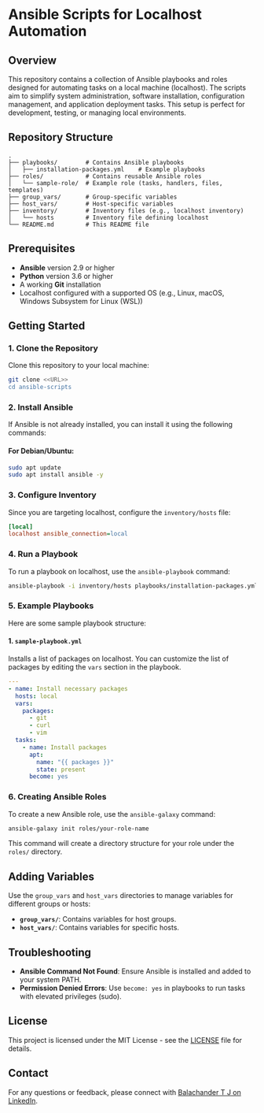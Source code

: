 # Ansible Scripts for Localhost Automation

## Overview

This repository contains a collection of Ansible playbooks and roles designed for automating tasks on a local machine (localhost). The scripts aim to simplify system administration, software installation, configuration management, and application deployment tasks. This setup is perfect for development, testing, or managing local environments.

## Repository Structure

```plaintext
.
├── playbooks/        # Contains Ansible playbooks
│   ├── installation-packages.yml    # Example playbooks
├── roles/            # Contains reusable Ansible roles
│   └── sample-role/  # Example role (tasks, handlers, files, templates)
├── group_vars/       # Group-specific variables
├── host_vars/        # Host-specific variables
├── inventory/        # Inventory files (e.g., localhost inventory)
│   └── hosts         # Inventory file defining localhost
└── README.md         # This README file
```

## Prerequisites

- **Ansible** version 2.9 or higher
- **Python** version 3.6 or higher
- A working **Git** installation
- Localhost configured with a supported OS (e.g., Linux, macOS, Windows Subsystem for Linux (WSL))

## Getting Started

### 1. Clone the Repository

Clone this repository to your local machine:

```bash
git clone <<URL>>
cd ansible-scripts
```

### 2. Install Ansible

If Ansible is not already installed, you can install it using the following commands:

#### For Debian/Ubuntu:

```bash
sudo apt update
sudo apt install ansible -y
```


### 3. Configure Inventory

Since you are targeting localhost, configure the `inventory/hosts` file:

```ini
[local]
localhost ansible_connection=local
```

### 4. Run a Playbook

To run a playbook on localhost, use the `ansible-playbook` command:

```bash
ansible-playbook -i inventory/hosts playbooks/installation-packages.yml
```

### 5. Example Playbooks

Here are some sample playbook structure:

#### 1. `sample-playbook.yml`

Installs a list of packages on localhost. You can customize the list of packages by editing the `vars` section in the playbook.

```yaml
---
- name: Install necessary packages
  hosts: local
  vars:
    packages:
      - git
      - curl
      - vim
  tasks:
    - name: Install packages
      apt:
        name: "{{ packages }}"
        state: present
      become: yes
```


### 6. Creating Ansible Roles

To create a new Ansible role, use the `ansible-galaxy` command:

```bash
ansible-galaxy init roles/your-role-name
```

This command will create a directory structure for your role under the `roles/` directory.

## Adding Variables

Use the `group_vars` and `host_vars` directories to manage variables for different groups or hosts:

- **`group_vars/`**: Contains variables for host groups.
- **`host_vars/`**: Contains variables for specific hosts.

## Troubleshooting

- **Ansible Command Not Found**: Ensure Ansible is installed and added to your system PATH.
- **Permission Denied Errors**: Use `become: yes` in playbooks to run tasks with elevated privileges (sudo).

## License

This project is licensed under the MIT License - see the [LICENSE](LICENSE) file for details.

## Contact

For any questions or feedback, please connect with [Balachander T J on LinkedIn](https://www.linkedin.com/in/balachandertj).
